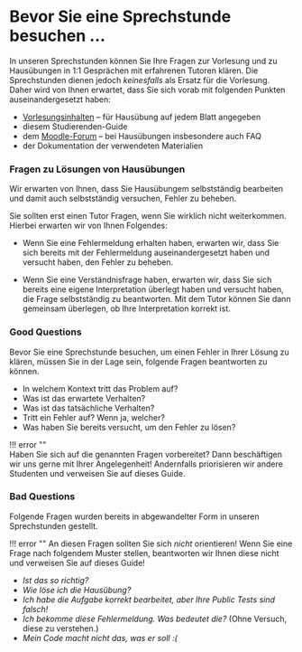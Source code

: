 # Bevor Sie eine Sprechstunde besuchen ...

In unseren Sprechstunden können Sie Ihre Fragen zur Vorlesung und zu Hausübungen in 1:1 Gesprächen mit erfahrenen Tutoren klären.
Die Sprechstunden dienen jedoch *keinesfalls* als Ersatz für die Vorlesung.
Daher wird von Ihnen erwartet, dass Sie sich vorab mit folgenden Punkten auseinandergesetzt haben:

* [Vorlesungsinhalten] – für Hausübung auf jedem Blatt angegeben
* diesem Studierenden-Guide
* dem [Moodle-Forum] – bei Hausübungen insbesondere auch FAQ
* der Dokumentation der verwendeten Materialien

### Fragen zu Lösungen von Hausübungen

Wir erwarten von Ihnen,
dass Sie Hausübungem selbstständig bearbeiten und damit auch selbstständig versuchen,
Fehler zu beheben.

Sie sollten erst einen Tutor Fragen,
wenn Sie wirklich nicht weiterkommen.
Hierbei erwarten wir von Ihnen Folgendes:

* Wenn Sie eine Fehlermeldung erhalten haben, erwarten wir, dass Sie sich bereits mit der Fehlermeldung auseinandergesetzt haben und versucht haben, den Fehler zu beheben. 

* Wenn Sie eine Verständnisfrage haben, erwarten wir, dass Sie sich bereits eine eigene Interpretation überlegt haben und versucht haben, die Frage selbstständig zu beantworten. Mit dem Tutor können Sie dann gemeinsam überlegen, ob Ihre Interpretation korrekt ist.

### Good Questions
Bevor Sie eine Sprechstunde besuchen,
um einen Fehler in Ihrer Lösung zu klären,
müssen Sie in der Lage sein, folgende Fragen beantworten zu können.

* In welchem Kontext tritt das Problem auf?
* Was ist das erwartete Verhalten?
* Was ist das tatsächliche Verhalten?
* Tritt ein Fehler auf? Wenn ja, welcher?
* Was haben Sie bereits versucht, um den Fehler zu lösen?

!!! error ""   
    Haben Sie sich auf die genannten Fragen vorbereitet?
    Dann beschäftigen wir uns gerne mit Ihrer Angelegenheit!
    Andernfalls priorisieren wir andere Studenten und verweisen Sie auf dieses Guide.

### Bad Questions

Folgende Fragen wurden bereits in abgewandelter Form in unseren Sprechstunden gestellt.

!!! error ""
    An diesen Fragen sollten Sie sich *nicht* orientieren! Wenn Sie eine Frage nach folgendem Muster stellen, 
    beantworten wir Ihnen diese nicht und verweisen Sie auf dieses Guide!


* *Ist das so richtig?*
* *Wie löse ich die Hausübung?*
* *Ich habe die Aufgabe korrekt bearbeitet, aber Ihre Public Tests sind falsch!*
* *Ich bekomme diese Fehlermeldung. Was bedeutet die?* (Ohne Versuch, diese zu verstehen.)
* *Mein Code macht nicht das, was er soll :(*

[Moodle-Forum]: https://moodle.informatik.tu-darmstadt.de/course/view.php?id=1469&sectionid=18762
[Vorlesungsinhalten ]: https://moodle.informatik.tu-darmstadt.de/mod/folder/view.php?id=61435